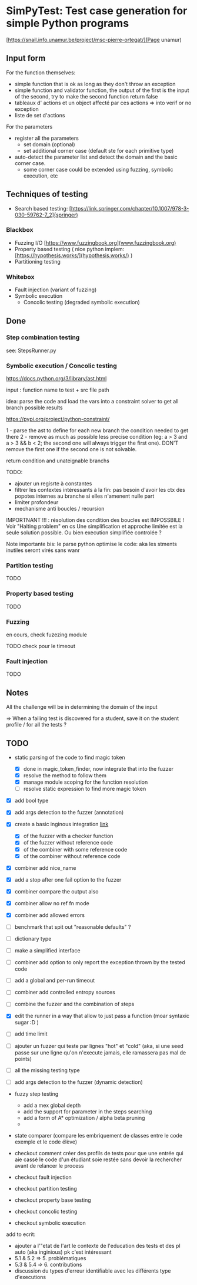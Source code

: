 # SimPyTest: Test case generation for simple Python programs

[https://snail.info.unamur.be/project/msc-pierre-ortegat/](Page unamur)

## Input form

For the function themselves:

- simple function that is ok as long as they don't throw an exception
- simple function and validator function, the output of the first is the input of the second, try to make the second
  function return false
- tableaux d' actions et un object affecté par ces actions => into verif or no exception
- liste de set d'actions

For the parameters

- register all the parameters
  - set domain (optional)
  - set additional corner case (default ste for each primitive type)
- auto-detect the parameter list and detect the domain and the basic corner case.
  - some corner case could be extended using fuzzing, symbolic execution, etc

## Techniques of testing

- Search based testing: [https://link.springer.com/chapter/10.1007/978-3-030-59762-7_2](springer)

### Blackbox

- Fuzzing I/O [https://www.fuzzingbook.org](www.fuzzingbook.org)
- Property based testing ( nice python implem: [https://hypothesis.works/](hypothesis.works/) )
- Partitioning testing

### Whitebox

- Fault injection (variant of fuzzing)
- Symbolic execution
  - Concolic testing (degraded symbolic execution)

## Done

### Step combination testing

see: StepsRunner.py

### Symbolic execution / Concolic testing

https://docs.python.org/3/library/ast.html

input : function name to test + src file path

idea: parse the code and load the vars into a constraint solver to get all branch possible results

https://pypi.org/project/python-constraint/

1 - parse the ast to define for each new branch the condition needed to get there 2 - remove as much as possible less
precise condition (eg: a > 3 and a > 3 && b < 2; the second one will always trigger the first one). DON'T remove the
first one if the second one is not solvable.

return condition and unateignable branchs

TODO:

- ajouter un regisrte à constantes
- filtrer les contextes intéressants à la fin: pas besoin d'avoir les ctx des popotes internes au branche si elles
  n'amenent nulle part
- limiter profondeur
- mechanisme anti boucles / recursion

IMPORTNANT !!! : résolution des condition des boucles est IMPOSSBILE ! Voir "Halting problem" en cs Une simplification
et approche limitée est la seule solution possible. Ou bien execution simplifiée controlée ?

Note importante bis: le parse python optimise le code: aka les stments inutiles seront virés sans wanr

### Partition testing

TODO

### Property based testing

TODO

### Fuzzing

en cours, check fuzezing module

TODO check pour le timeout

### Fault injection

TODO

## Notes

All the challenge will be in determining the domain of the input

=> When a failing test is discovered for a student, save it on the student profile / for all the tests ?

## TODO

- static parsing of the code to find magic token
  
  - [x] done in magic_token_finder, now integrate that into the fuzzer 
  - [x] resolve the method to follow them
  - [x] manage module scoping for the function resolution
  - [ ] resolve static expression to find more magic token

- [x] add bool type

- [x] add args detection to the fuzzer (annotation)

- [x] create a basic inginous integration [link](https://docs.inginious.org/en/v0.7/admin_doc/install_doc/installation.html#installing-inginious)
  
  - [x] of the fuzzer with a checker function
  - [x] of the fuzzer without reference code
  - [x] of the combiner with some reference code
  - [x] of the combiner without reference code

- [x] combiner add nice_name

- [x] add a stop after one fail option to the fuzzer

- [x] combiner compare the output also

- [x] combiner allow no ref fn mode

- [x] combiner add allowed errors

- [ ] benchmark that spit out "reasonable defaults" ?

- [ ] dictionary type

- [ ] make a simplified interface

- [ ] combiner add option to only report the exception thrown by the tested code

- [ ] add a global and per-run timeout

- [ ] combiner add controlled entropy sources

- [ ] combine the fuzzer and the combination of steps

- [x] edit the runner in a way that allow to just pass a function (moar syntaxic sugar :D )

- [ ] add time limit

- [ ] ajouter un fuzzer qui teste par lignes "hot" et "cold" (aka, si une seed passe sur une ligne qu'on n'execute
  jamais, elle ramassera pas mal de points)

- [ ] all the missing testing type

- [ ] add args detection to the fuzzer (dynamic detection)

- fuzzy step testing
  
  - add a mex global depth
  - add the support for parameter in the steps searching
  - add a form of A* optimization / alpha beta pruning
  - 

- state comparer (compare les embriquement de classes entre le code exemple et le code élève)

- checkout comment créer des profils de tests pour que une entrée qui aie cassé le code d'un étudiant soie restée sans
  devoir la rechercher avant de relancer le process

- checkout fault injection

- checkout partition testing

- checkout property base testing

- checkout concolic testing

- checkout symbolic execution

add to ecrit:

- ajouter a l'"etat de l'art le contexte de l'education des tests et des pl auto (aka inginious) pk c'est intéressant
- 5.1 & 5.2 => 5. problématiques
- 5.3 & 5.4 => 6. contributions
- discussion du types d'erreur identifiable avec les différents type d'executions  